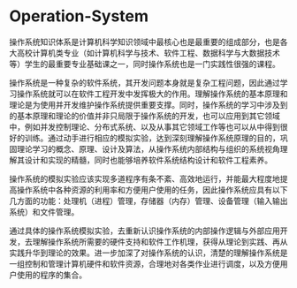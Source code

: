# Operation-System

操作系统知识体系是计算机科学知识领域中最核心也是最重要的组成部分，也是各大高校计算机类专业（如计算机科学与技术、软件工程、数据科学与大数据技术等）学生的最重要专业基础课之一，同时操作系统也是一门实践性很强的课程。

操作系统是一种复杂的软件系统，其开发问题本身就是复杂工程问题，因此通过学习操作系统就可以在软件工程开发中发挥极大的作用。理解操作系统的基本原理和理论是为使用并开发维护操作系统提供重要支撑。同时，操作系统的学习中涉及到的基本原理和理论的价值并非只局限于操作系统的开发，也可以应用到其它领域中，例如并发控制理论、分布式系统、以及从事其它领域工作等也可以从中得到很好的训练。通过动手进行相应的模拟实验，达到深刻理解操作系统原理的目的，巩固理论学习的概念、原理、设计及算法，从操作系统内部结构与组织的系统视角理解其设计和实现的精髓，同时也能够培养软件系统结构设计和软件工程素养。

操作系统的模拟实验应该实现多道程序有条不紊、高效地运行，并能最大程度地提高操作系统中各种资源的利用率和方便用户使用的任务，因此操作系统应具有以下几方面的功能：处理机（进程）管理，存储器（内存）管理、设备管理（输入输出系统）和文件管理。

通过具体的操作系统模拟实验，去重新认识操作系统的内部操作逻辑与外部应用开发，去理解操作系统所需要的硬件支持和软件工作机理，获得从理论到实践、再从实践升华到理论的效果。进一步加深了对操作系统的认识，清楚的理解操作系统是一组控制和管理计算机硬件和软件资源，合理地对各类作业进行调度，以及方便用户使用的程序的集合。


